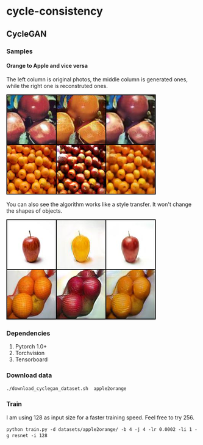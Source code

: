 # cycle-consistency

## CycleGAN

### Samples

#### Orange to Apple and vice versa

The left column is original photos, the middle column is generated ones, while the right one is reconstruted ones.

![Orange Apple transformation.](doc/images/apple-orange_good.jpg)

You can also see the algorithm works like a style transfer. It won't change the shapes of objects.

![Colorization](doc/images/colorization.jpg)


### Dependencies

1. Pytorch 1.0+
2. Torchvision
3. Tensorboard

### Download data

```
./download_cyclegan_dataset.sh  apple2orange
```

### Train

I am using 128 as input size for a faster training speed. Feel free to try 256.

```
python train.py -d datasets/apple2orange/ -b 4 -j 4 -lr 0.0002 -li 1 -g resnet -i 128
```